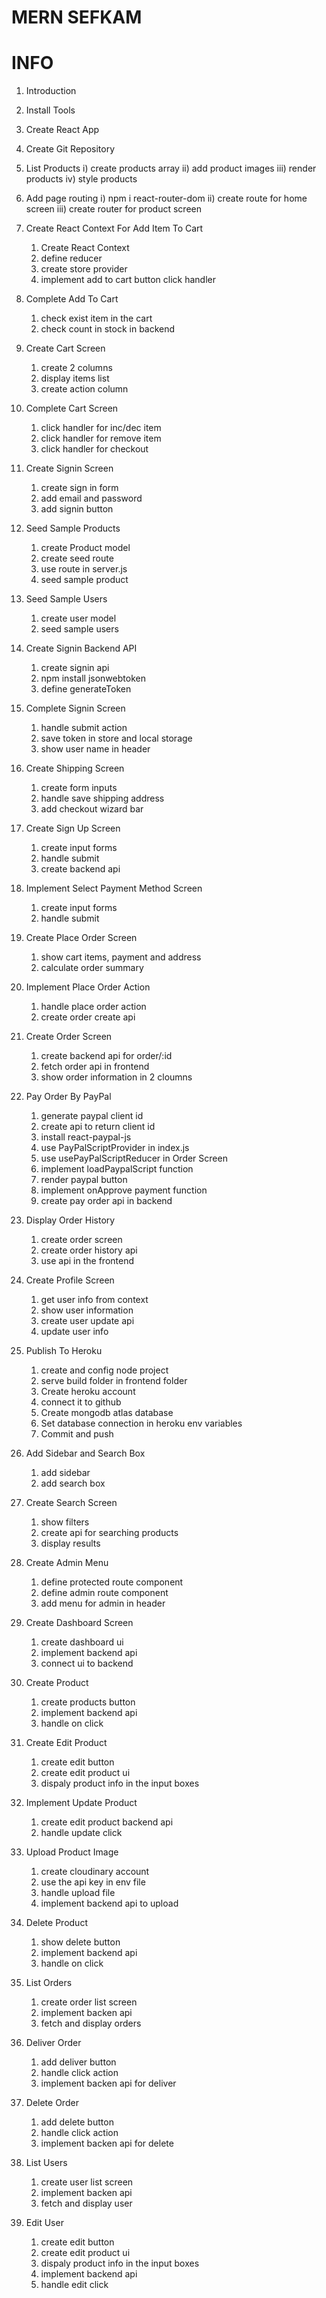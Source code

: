# MERN SEFKAM

# INFO

1. Introduction
2. Install Tools
3. Create React App
4. Create Git Repository
5. List Products
   i) create products array
   ii) add product images
   iii) render products
   iv) style products
6. Add page routing
   i) npm i react-router-dom
   ii) create route for home screen
   iii) create router for product screen

7. Create React Context For Add Item To Cart
   1. Create React Context
   2. define reducer
   3. create store provider
   4. implement add to cart button click handler
8. Complete Add To Cart
   1. check exist item in the cart
   2. check count in stock in backend
9. Create Cart Screen
   1. create 2 columns
   2. display items list
   3. create action column
10. Complete Cart Screen
    1. click handler for inc/dec item
    2. click handler for remove item
    3. click handler for checkout
11. Create Signin Screen
    1. create sign in form
    2. add email and password
    3. add signin button
12. Seed Sample Products
    1. create Product model
    2. create seed route
    3. use route in server.js
    4. seed sample product
13. Seed Sample Users
    1. create user model
    2. seed sample users
14. Create Signin Backend API
    1. create signin api
    2. npm install jsonwebtoken
    3. define generateToken
15. Complete Signin Screen
    1. handle submit action
    2. save token in store and local storage
    3. show user name in header
16. Create Shipping Screen
    1. create form inputs
    2. handle save shipping address
    3. add checkout wizard bar
17. Create Sign Up Screen
    1. create input forms
    2. handle submit
    3. create backend api
18. Implement Select Payment Method Screen
    1. create input forms
    2. handle submit
19. Create Place Order Screen
    1. show cart items, payment and address
    2. calculate order summary
20. Implement Place Order Action
    1. handle place order action
    2. create order create api
21. Create Order Screen
    1. create backend api for order/:id
    2. fetch order api in frontend
    3. show order information in 2 cloumns
22. Pay Order By PayPal
    1. generate paypal client id
    2. create api to return client id
    3. install react-paypal-js
    4. use PayPalScriptProvider in index.js
    5. use usePayPalScriptReducer in Order Screen
    6. implement loadPaypalScript function
    7. render paypal button
    8. implement onApprove payment function
    9. create pay order api in backend
23. Display Order History
    1. create order screen
    2. create order history api
    3. use api in the frontend
24. Create Profile Screen
    1. get user info from context
    2. show user information
    3. create user update api
    4. update user info
25. Publish To Heroku
    1. create and config node project
    2. serve build folder in frontend folder
    3. Create heroku account
    4. connect it to github
    5. Create mongodb atlas database
    6. Set database connection in heroku env variables
    7. Commit and push
26. Add Sidebar and Search Box
    1. add sidebar
    2. add search box
27. Create Search Screen
    1. show filters
    2. create api for searching products
    3. display results
28. Create Admin Menu
    1. define protected route component
    2. define admin route component
    3. add menu for admin in header
29. Create Dashboard Screen
    1. create dashboard ui
    2. implement backend api
    3. connect ui to backend
30. Create Product
    1. create products button
    2. implement backend api
    3. handle on click
31. Create Edit Product
    1. create edit button
    2. create edit product ui
    3. dispaly product info in the input boxes
32. Implement Update Product
    1. create edit product backend api
    2. handle update click
33. Upload Product Image
    1. create cloudinary account
    2. use the api key in env file
    3. handle upload file
    4. implement backend api to upload
34. Delete Product
    1. show delete button
    2. implement backend api
    3. handle on click
35. List Orders
    1. create order list screen
    2. implement backen api
    3. fetch and display orders
36. Deliver Order
    1. add deliver button
    2. handle click action
    3. implement backen api for deliver
37. Delete Order
    1. add delete button
    2. handle click action
    3. implement backen api for delete
38. List Users
    1. create user list screen
    2. implement backen api
    3. fetch and display user
39. Edit User
    1. create edit button
    2. create edit product ui
    3. dispaly product info in the input boxes
    4. implement backend api
    5. handle edit click
